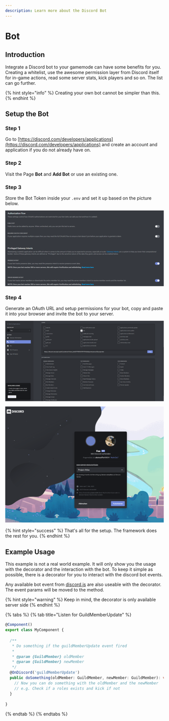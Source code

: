 ```yaml
---
description: Learn more about the Discord Bot
---
```


# Bot

## Introduction

Integrate a Discord bot to your gamemode can have some benefits for you. Creating a whitelist, use the awesome permission layer from Discord itself for in-game actions, read some server stats, kick players and so on. The list can go further.

{% hint style="info" %}
Creating your own bot cannot be simpler than this.
{% endhint %}

## Setup the Bot

### Step 1

Go to [https://discord.com/developers/applications](https://discord.com/developers/applications) and create an account and application if you do not already have on.

### Step 2

Visit the Page **Bot** and **Add Bot** or use an existing one.

### Step 3

Store the Bot Token inside your `.env` and set it up based on the picture below.

![Uncheck Public Bot and Check Privileged Gateway and Presence Intent](../../.gitbook/assets/intents.png)

### Step 4

Generate an OAuth URL and setup permissions for your bot, copy and paste it into your browser and invite the bot to your server.

![We prefer to check only the permissions you really want](../../.gitbook/assets/permissions_oauth.png)

![Invite the bot to your server](../../.gitbook/assets/invite_the_bot.png)

{% hint style="success" %}
That's all for the setup. The framework does the rest for you.
{% endhint %}

## Example Usage

This example is not a real world example. It will only show you the usage with the decorator and the interaction with the bot. To keep it simple as possible, there is a decorator for you to interact with the discord bot events.

Any available bot event from [discord.js](https://discordjs.guide/) are also useable with the decorator. The event params will be moved to the method.

{% hint style="warning" %}
Keep in mind, the decorator is only available server side
{% endhint %}

{% tabs %}
{% tab title="Listen for GuildMemberUpdate" %}
```typescript
@Component()
export class MyComponent {

  /**
   * Do something if the guildMemberUpdate event fired
   *
   * @param {GuildMember} oldMember
   * @param {GuildMember} newMember
   */
  @OnDiscord('guildMemberUpdate')
  public doSomething(oldMember: GuildMember, newMember: GuildMember): void {
    // Now you can do something with the oldMember and the newMember
    // e.g. Check if a roles exists and kick if not
  }

}
```
{% endtab %}
{% endtabs %}

